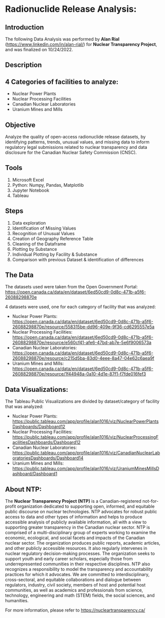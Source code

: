 # Radionuclide Release Analysis:

## Introduction
The following Data Analysis was performed by **Alan Rial** (https://www.linkedin.com/in/alan-rial/) for **Nuclear Transparency Project**, and was finalized on 10/24/2022. 

## Description


## 4 Categories of facilities to analyze:
- Nuclear Power Plants
- Nuclear Processing Facilities
- Canadian Nuclear Laboratories
- Uranium Mines and Mills

## Objective
Analyze the quality of open-access radionuclide release datasets, by identifying patterns, trends, unusual values, and missing data to inform regulatory legal submissions related to nuclear transparency and data disclosure for the Canadian Nuclear Safety Commission (CNSC).

## Tools
1) Microsoft Excel
2) Python: Numpy, Pandas, Matplotlib
3) Jupyter Notebook
4) Tableau 

## Steps
1) Data exploration
2) Identification of Missing Values
3) Recognition of Unusual Values
4) Creation of Geography Reference Table
5) Cleaning of the Dataframe
6) Plotting by Substance
7) Individual Plotting by Facility & Substance
8) Comparison with previous Dataset & identification of differences

## The Data
The datasets used were taken from the Open Government Portal: https://open.canada.ca/data/en/dataset/6ed50cd9-0d8c-471b-a5f6-26088298870e

4 datasets were used, one for each category of facility that was analyzed:
- Nuclear Power Plants: https://open.canada.ca/data/en/dataset/6ed50cd9-0d8c-471b-a5f6-26088298870e/resource/558315be-dd96-409e-9f36-cd6295557e5a
- Nuclear Processing Facilities: https://open.canada.ca/data/en/dataset/6ed50cd9-0d8c-471b-a5f6-26088298870e/resource/e560cf41-afe6-47bd-ab7e-5e6f9006573a
- Canadian Nuclear Laboratories: https://open.canada.ca/data/en/dataset/6ed50cd9-0d8c-471b-a5f6-26088298870e/resource/c215d5ba-83d0-4eee-8a47-04e62c6aea9f
- Uranium Mines and Mills: https://open.canada.ca/data/en/dataset/6ed50cd9-0d8c-471b-a5f6-26088298870e/resource/1f44948a-0a10-4d1e-87f1-f7fde016fef3

## Data Visualizations:
The Tableau Public Visualizations are divided by dataset/category of facility that was analyzed: 
- Nuclear Power Plants: https://public.tableau.com/app/profile/alan1016/viz/NuclearPowerPlantsDashboards/Dashboard12 
- Nuclear Processing Facilities: https://public.tableau.com/app/profile/alan1016/viz/NuclearProcessingFacilitiesDashboards/Dashboard12
- Canadian Nuclear Laboratories: https://public.tableau.com/app/profile/alan1016/viz/CanadianNuclearLaboratoriesDashboards/Dashboard14
- Uranium Mines and Mills: https://public.tableau.com/app/profile/alan1016/viz/UraniumMinesMillsDashboard/Dashboard1

## About NTP:
The **Nuclear Transparency Project (NTP)** is a Canadian-registered not-for-profit organization dedicated to supporting open, informed, and equitable public discourse on nuclear technologies. NTP advocates for robust public access to data and other types of information and helps to produce accessible analysis of publicly available information, all with a view to supporting greater transparency in the Canadian nuclear sector. NTP is comprised of a multi-disciplinary group of experts working to examine the economic, ecological, and social facets and impacts of the Canadian nuclear sector. The organization produces public reports, academic articles, and other publicly accessible resources. It also regularly intervenes in nuclear regulatory decision-making processes. The organization seeks to support youth and early career scholars, especially those from underrepresented communities in their respective disciplines. NTP also recognizes a responsibility to model the transparency and accountability practices for which it advocates. We are committed to interdisciplinary, cross-sectoral, and equitable collaborations and dialogue between regulators, industry, civil society, members of host and potential host communities, as well as academics and professionals from science, technology, engineering and math (STEM) fields, the social sciences, and humanities.

For more information, please refer to https://nucleartransparency.ca/
